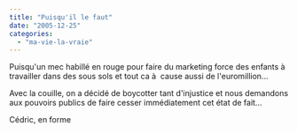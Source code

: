 ```yaml
---
title: "Puisqu'il le faut"
date: "2005-12-25"
categories: 
  - "ma-vie-la-vraie"
---
```


  
  
Puisqu'un mec habillé en rouge pour faire du marketing force des enfants à  travailler dans des sous sols et tout ca à  cause aussi de l'euromillion...  
  
Avec la couille, on a décidé de boycotter tant d'injustice et nous demandons aux pouvoirs publics de faire cesser immédiatement cet état de fait...  
  
  
Cédric, en forme
